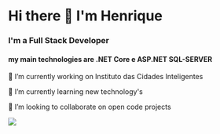 # Hi there 👋 I'm Henrique 

### I'm a Full Stack Developer 
#### my main technologies are .NET Core e ASP.NET SQL-SERVER
<p>🔭 I’m currently working on Instituto das Cidades Inteligentes</p>
<p>🌱 I’m currently learning new technology's </p>
<p>👯 I’m looking to collaborate on open code projects</p>

<img src="{https://img.shields.io/badge/C%23-239120?style=for-the-badge&logo=c-sharp&logoColor=white}" />

